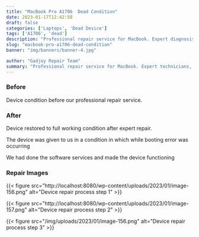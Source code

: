 ```yaml
---
title: "MacBook Pro A1706  Dead Condition"
date: 2023-01-17T12:42:58
draft: false
categories: ['Laptops', 'Dead Device']
tags: ['A1706', 'dead']
description: "Professional repair service for MacBook. Expert diagnosis and quality repairs in Bangalore."
slug: "macbook-pro-a1706-dead-condition"
banner: "img/banners/banner-4.jpg"

author: "Gadjoy Repair Team"
summary: "Professional repair service for MacBook. Expert technicians, quality parts, warranty included."
---
```


### Before

Device condition before our professional repair service.

### After

Device restored to full working condition after expert repair.

The device was given to us in a condition in which while booting error was occurring

We had done the software services and made the device functioning

### Repair Images

{{< figure src="http://localhost:8080/wp-content/uploads/2023/01/image-156.png" alt="Device repair process step 1" >}}

{{< figure src="http://localhost:8080/wp-content/uploads/2023/01/image-157.png" alt="Device repair process step 2" >}}

{{< figure src="/img/uploads/2023/01/image-156.png" alt="Device repair process step 3" >}}

